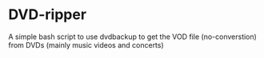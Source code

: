 # DVD-ripper
A simple bash script to use dvdbackup to get the VOD file (no-converstion) from DVDs (mainly music videos and concerts)
